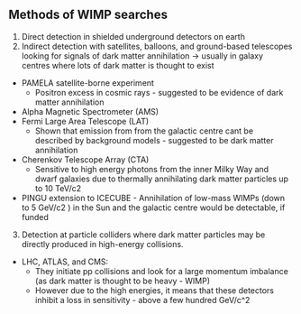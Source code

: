    
## Methods of WIMP searches
1)   Direct detection in shielded underground detectors on earth
2)   Indirect detection with satellites, balloons, and ground-based telescopes looking for signals of dark matter annihilation -> usually in galaxy centres where lots of dark matter is thought to exist
-   PAMELA satellite-borne experiment
	-   Positron excess in cosmic rays - suggested to be evidence of dark matter annihilation
-   Alpha Magnetic Spectrometer (AMS)
-   Fermi Large Area Telescope (LAT)
	-   Shown that emission from from the galactic centre cant be described by background models - suggested to be dark matter annihilation
-   Cherenkov Telescope Array (CTA)
	-   Sensitive to high energy photons from the inner Milky Way and dwarf galaxies due to thermally annihilating dark matter particles up to 10 TeV/c2
-   PINGU extension to ICECUBE
		-   Annihilation of low-mass WIMPs (down to 5 GeV/c2 ) in the Sun and the galactic centre would be detectable, if funded
3)   Detection at particle colliders where dark matter particles may be directly produced in high-energy collisions.
-   LHC, ATLAS, and CMS:
	-   They initiate pp collisions and look for a large momentum imbalance (as dark matter is thought to be heavy - WIMP)
	-   However due to the high energies, it means that these detectors inhibit a loss in sensitivity - above a few hundred GeV/c^2


 